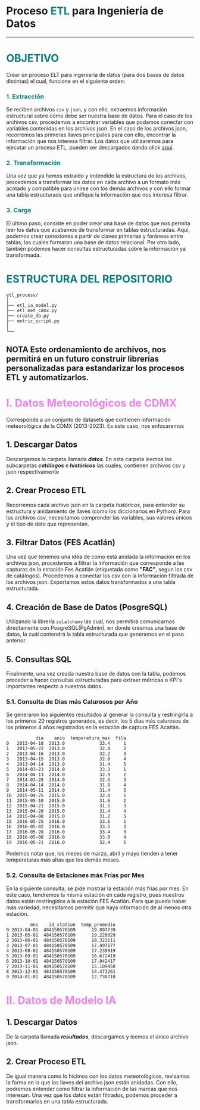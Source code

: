 # Proceso <font color='Teal'>ETL</font> para Ingeniería de Datos 
------------------------------------------------------------------------------------------------------------------------------------------------------------------
# <font color='teal'>OBJETIVO</font>

Crear un proceso ELT para ingeniería de datos (para dos bases de datos distintas) el cual, funcione en el siguiente orden:

### <font color='teal'>1. Extracción</font>
Se reciben archivos ```csv``` y ```json```, y con ello, extraemos información estructural sobre cómo debe ser nuestra base de datos.  Para el caso de los archivos csv, procedemos a encontrar variables que podamos conectar con variables contenidas en los archivos json. En el caso de los archivos json, recorremos las primeras llaves principales para con ello, encontrar la información que nos interesa filtrar. Los datos que utilizaremos para ejecutar un proceso ETL, pueden ser descargados dando click [aquí](https://drive.google.com/drive/folders/1UZHYYyrtbxuuJZatS_aQukX0bhAjP1iB). 

### <font color='teal'>2. Transformación</font>
Una vez que ya hemos extraído y entendido la estructura de los archivos, procedemos a transformar los datos en cada archivo a un formato más acotado y compatible para unirse con los demás archivos y con ello formar una tabla estructurada que unifique la información que nos interesa filtrar. 
### <font color='teal'>3. Carga</font>
El último paso, consiste en poder crear una base de datos que nos permita leer los datos que acabamos de transformar en tablas estructuradas. Aquí, podemos crear conexiones a partir de claves primarias y foráneas entre tablas, las cuales formaran una base de datos relacional. Por otro lado, también podemos hacer consultas estructuradas sobre la información ya transformada.  

# <font color='teal'>ESTRUCTURA DEL REPOSITORIO</font>

```
etl_process/
│
├── etl_ia_model.py
├── etl_met_cdmx.py
├── create_db.py
├── metric_script.py
│ 
└── 
```

**NOTA** Este ordenamiento de archivos, nos permitirá en un futuro construir librerías personalizadas para estandarizar los procesos ETL y automatizarlos.
------------------------------------------------------------------------------------------------------------------------------------------------------------

# <font color='violet'>I. Datos Meteorológicos de CDMX</font>

Corresponde a un conjunto de datasets que contienen información meteorológica de la CDMX (2013-2023). Es este caso, nos enfocaremos  
## 1. Descargar Datos

Descargamos la carpeta llamada ***datos***. En esta carpeta leemos las subcarpetas  ***catálogos*** e ***históricos*** las cuales, contienen archivos csv y json respectivamente
## 2. Crear Proceso ETL

Recorremos cada archivo json en la carpeta *históricos*, para entender su estructura y anidamiento de llaves (como los diccionarios en Python).  Para los archivos csv, necesitamos comprender las variables, sus valores únicos y el tipo de dato que representan. 
## 3. Filtrar Datos (FES Acatlán)

Una vez que tenemos una idea de como está anidada la información en los archivos json, procedemos a filtrar la información que corresponde a las capturas de la estación Fes Acatlán (etiquetada como **"FAC"**, segun los csv de catálogos). Procedemos a conectar los csv con la información filtrada de los archivos json. Exportamos estos datos transformados a una tabla estructurada. 
## 4. Creación de Base de Datos (PosgreSQL)

Utilizando la librería ```sqlalchemy``` las cual, nos permitirá comunicarnos directamente con PosgreSQL(PgAdmin), en donde creamos una base de datos, la cuál contendrá la tabla estructurada que generamos en el paso anterior. 
## 5. Consultas SQL

Finalmente, una vez creada nuestra base de datos con la tabla, podemos proceder a hacer consultas estructuradas para extraer métricas o KPI's importantes respecto a nuestros datos.
### 5.1. Consulta de Días más Calurosos por Año

Se generaron los siguientes resultados al generar la consulta y restringirla a los primeros 20 registros generados, es decir, los 5 días más calurosos de los primeros 4 años registrados en la estación de captura FES Acatlán. 

```
           dia    anio  temperatura_max  fila
0   2013-04-18  2013.0             33.4     1
1   2013-05-22  2013.0             32.4     2
2   2013-04-16  2013.0             32.2     3
3   2013-04-15  2013.0             32.0     4
4   2013-04-14  2013.0             31.4     5
5   2014-03-23  2014.0             33.3     1
6   2014-04-13  2014.0             32.9     2
7   2014-03-28  2014.0             32.5     3
8   2014-04-14  2014.0             31.8     4
9   2014-05-11  2014.0             31.4     5
10  2015-04-25  2015.0             32.0     1
11  2015-05-10  2015.0             31.6     2
12  2015-04-21  2015.0             31.5     3
13  2015-04-20  2015.0             31.4     4
14  2015-04-08  2015.0             31.2     5
15  2016-05-25  2016.0             33.6     1
16  2016-05-02  2016.0             33.5     2
17  2016-05-20  2016.0             33.4     3
18  2016-05-08  2016.0             33.0     4
19  2016-05-21  2016.0             32.4     5
```

Podemos notar que, los meses de marzo, abril y mayo tienden a tener temperaturas más altas que los demás meses. 
### 5.2. Consulta de Estaciones más Frías por Mes

En la siguiente consulta, se pide mostrar la estación más frías por mes. En este caso, tendremos la misma estación en cada registro, pues nuestros datos están restringidos a la estación FES Acatlán. Para que pueda haber más variedad, necesitamos permitir que haya información de al menos otra estación. 

```
         mes    id_station  temp_promedio
0 2013-04-01  484150570109      19.897739
1 2013-05-01  484150570109      19.220029
2 2013-06-01  484150570109      18.321111
3 2013-07-01  484150570109      17.497577
4 2013-08-01  484150570109      17.239919
5 2013-09-01  484150570109      16.672419
6 2013-10-01  484150570109      17.042417
7 2013-11-01  484150570109      15.109458
8 2013-12-01  484150570109      14.473261
9 2014-01-01  484150570109      12.738710
```
# <font color='violet'>II. Datos de Modelo IA</font>

## 1. Descargar Datos

De la carpeta llamada ***resultados***, descargamos y leemos el único archivo json. 
## 2. Crear Proceso ETL

De igual manera como lo hicimos con los datos meteorológicos, revisamos la forma en la que las llaves del archivo json están anidadas. Con ello, podremos entender como filtrar la información de las marcas que nos interesan. Una vez que los datos están filtrados, podemos proceder a transformarlos en una tabla estructurada. 

